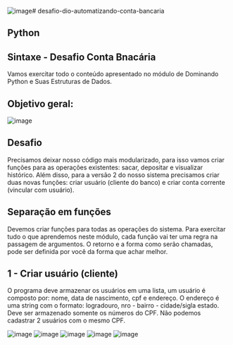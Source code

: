 ![image](https://github.com/Giliarney/desafio-dio-automatizando-conta-bancaria/assets/168928847/f61d5bab-3c18-4b1a-b64b-1d78c3eaa6fe)# desafio-dio-automatizando-conta-bancaria
## Python

## Sintaxe - Desafio Conta Bnacária

Vamos exercitar todo o conteúdo apresentado no módulo de Dominando Python e Suas Estruturas de Dados.

## Objetivo geral:
![image](https://github.com/Giliarney/desafio-dio-automatizando-conta-bancaria/assets/168928847/774c900f-c256-43a0-90e0-3456293f5722)

## Desafio

Precisamos deixar nosso código mais modularizado, para isso vamos criar funções para as operações existentes: sacar, depositar e visualizar histórico. Além disso, para a versão 2 do nosso sistema precisamos criar duas novas funções: criar usuário (cliente do banco) e criar conta corrente (vincular com usuário).

## Separação em funções

Devemos criar funções para todas as operações do sistema. Para exercitar tudo o que aprendemos neste módulo, cada função vai ter uma regra na passagem de argumentos. O retorno e a forma como serão chamadas, pode ser definida por você da forma que achar melhor.

## 1 - Criar usuário (cliente)

O programa deve armazenar os usuários em uma lista, um usuário é composto por: nome, data de nascimento, cpf e endereço. O endereço é uma string com o formato: logradouro, nro - bairro - cidade/sigla estado. Deve ser armazenado somente os números do CPF. Não podemos cadastrar 2 usuários com o mesmo CPF.




![image](https://github.com/Giliarney/desafio-dio-automatizando-conta-bancaria/assets/168928847/cc11a4db-3454-436c-9281-0aace5eef5b6)
![image](https://github.com/Giliarney/desafio-dio-automatizando-conta-bancaria/assets/168928847/2c70cd58-56e9-4571-8253-8da5ebdcfa67)
![image](https://github.com/Giliarney/desafio-dio-automatizando-conta-bancaria/assets/168928847/6f23a6a9-f37a-4d26-abb4-e181b6ba8708)
![image](https://github.com/Giliarney/desafio-dio-automatizando-conta-bancaria/assets/168928847/7999e1d8-82f3-436f-95ce-71d28dfaa12b)
![image](https://github.com/Giliarney/desafio-dio-automatizando-conta-bancaria/assets/168928847/ef51b8cd-fedb-4a28-9cb9-9b3f110dd59a)






